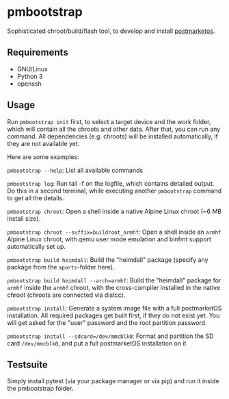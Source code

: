 # pmbootstrap
Sophisticated chroot/build/flash tool, to develop and install [postmarketos](https://ollieparanoid.github.io/post/postmarketOS).


## Requirements
* GNU/Linux
* Python 3
* openssh


## Usage
Run `pmbootstrap init` first, to select a target device and the work folder, which will contain all the chroots and other data.
After that, you can run any command. All dependencies (e.g. chroots) will be installed automatically, if they are not available yet.

Here are some examples:


`pmbootstrap --help`:
List all available commands

`pmbootstrap log`:
Run tail -f on the logfile, which contains detailed output. Do this in a second terminal, while executing another `pmbootstrap` command to get all the details.

`pmbootstrap chroot`:
Open a shell inside a native Alpine Linux chroot (~6 MB install size).

`pmbootstrap chroot --suffix=buildroot_armhf`:
Open a shell inside an `armhf` Alpine Linux chroot, with qemu user mode emulation and binfmt support automatically set up.

`pmbootstrap build heimdall`:
Build the "heimdall" package (specify any package from the `aports`-folder here).

`pmbootstrap build heimdall --arch=armhf`:
Build the "heimdall" package for `armhf` inside the `armhf` chroot, with the cross-compiler installed in the native chroot (chroots are connected via distcc).

`pmbootstrap install`:
Generate a system image file with a full postmarketOS installation. All required packages get built first, if they do not exist yet. You will get asked for the "user" password and the root partition password.

`pmbootstrap install --sdcard=/dev/mmcblk0`:
Format and partition the SD card `/dev/mmcblk0`, and put a full postmarketOS installation on it


## Testsuite
Simply install pytest (via your package manager or via pip) and run it inside the pmbootstrap folder.
